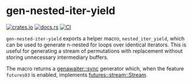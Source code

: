 # gen-nested-iter-yield

[![crates.io](https://img.shields.io/crates/v/gen-nested-iter-yield.svg)](https://crates.io/crates/gen-nested-iter-yield)
[![docs.rs](https://img.shields.io/docsrs/gen-nested-iter-yield.svg)](https://docs.rs/gen-nested-iter-yield)
[![CI](https://github.com/DominicBurkart/gen-nested-iter-yield/actions/workflows/rust.yml/badge.svg)](https://github.com/DominicBurkart/gen-nested-iter-yield/actions/workflows/rust.yml)

`gen-nested-iter-yield` exports a helper macro, `nested_iter_yield`, which can be used to
generate n-nested for loops over identical iterators. This is useful for generating a
stream of permutations with replacement without storing unnecessary intermediary buffers.

The macro returns a [genawaiter::sync](https://docs.rs/genawaiter/latest/genawaiter/sync/index.html)
generator which, when the feature `futures03` is enabled, implements [futures::stream::Stream](https://docs.rs/futures/0.3.21/futures/stream/index.html).
